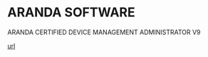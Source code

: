 # ARANDA SOFTWARE 

ARANDA CERTIFIED DEVICE MANAGEMENT ADMINISTRATOR V9 





 [url](https://angelicamariagranados-cyber.github.io/Pruebas)



